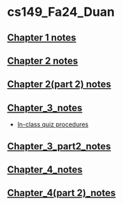 # cs149_Fa24_Duan

## [Chapter 1 notes](chapter_1_notes.md)
## [Chapter 2 notes](chapter_2_notes.md)
## [Chapter 2(part 2) notes](chapter_2_p2_notes.md)
## [Chapter_3_notes](Chapter_3_notes.md)
- [In-class quiz procedures](In_class_Quiz_Procedures.md)
## [Chapter_3_part2_notes](Chapter_3_p2_notes.md)
## [Chapter_4_notes](chapter_4_notes.md)
## [Chapter_4(part 2)_notes](chapter_4_p2_notes.md)


